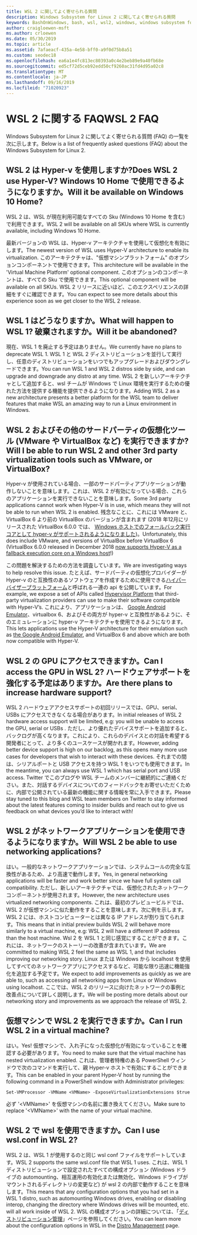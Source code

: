 ```yaml
---
title: WSL 2 に関してよく寄せられる質問
description: Windows Subsystem for Linux 2 に関してよく寄せられる質問
keywords: BashOnWindows, bash, wsl, wsl2, windows, windows subsystem for linux, windowssubsystem, ubuntu, debian, suse, windows 10, インストール
author: craigloewen-msft
ms.author: crloewen
ms.date: 05/30/2019
ms.topic: article
ms.assetid: 7afaeacf-435a-4e58-bff0-a9f0d75b8a51
ms.custom: seodec18
ms.openlocfilehash: ea6a1e4fc813ec80393a0c4e2beb89e9a40fb68e
ms.sourcegitcommit: ed5cf72d5ceb92edd50cf9260ac31fd4d95a02c8
ms.translationtype: MT
ms.contentlocale: ja-JP
ms.lasthandoff: 09/16/2019
ms.locfileid: "71020923"
---
```

# <a name="wsl-2-faq"></a><span data-ttu-id="54b08-104">WSL 2 に関する FAQ</span><span class="sxs-lookup"><span data-stu-id="54b08-104">WSL 2 FAQ</span></span>

<span data-ttu-id="54b08-105">Windows Subsystem for Linux 2 に関してよく寄せられる質問 (FAQ) の一覧を次に示します。</span><span class="sxs-lookup"><span data-stu-id="54b08-105">Below is a list of frequently asked questions (FAQ) about the Windows Subsystem for Linux 2.</span></span>

## <a name="does-wsl-2-use-hyper-v-will-it-be-available-on-windows-10-home"></a><span data-ttu-id="54b08-106">WSL 2 は Hyper-v を使用しますか?</span><span class="sxs-lookup"><span data-stu-id="54b08-106">Does WSL 2 use Hyper-V?</span></span> <span data-ttu-id="54b08-107">Windows 10 Home で使用できるようになりますか。</span><span class="sxs-lookup"><span data-stu-id="54b08-107">Will it be available on Windows 10 Home?</span></span>

<span data-ttu-id="54b08-108">WSL 2 は、WSL が現在利用可能なすべての Sku (Windows 10 Home を含む) で利用できます。</span><span class="sxs-lookup"><span data-stu-id="54b08-108">WSL 2 will be available on all SKUs where WSL is currently available, including Windows 10 Home.</span></span>

<span data-ttu-id="54b08-109">最新バージョンの WSL は、Hyper-v アーキテクチャを使用して仮想化を有効にします。</span><span class="sxs-lookup"><span data-stu-id="54b08-109">The newest version of WSL uses Hyper-V architecture to enable its virtualization.</span></span> <span data-ttu-id="54b08-110">このアーキテクチャは、"仮想マシンプラットフォーム" のオプションコンポーネントで使用できます。</span><span class="sxs-lookup"><span data-stu-id="54b08-110">This architecture will be available in the 'Virtual Machine Platform' optional component.</span></span> <span data-ttu-id="54b08-111">このオプションのコンポーネントは、すべての Sku で使用できます。</span><span class="sxs-lookup"><span data-stu-id="54b08-111">This optional component will be available on all SKUs.</span></span> <span data-ttu-id="54b08-112">WSL 2 リリースに近いほど、このエクスペリエンスの詳細をすぐに確認できます。</span><span class="sxs-lookup"><span data-stu-id="54b08-112">You can expect to see more details about this experience soon as we get closer to the WSL 2 release.</span></span>

## <a name="what-will-happen-to-wsl-1-will-it-be-abandoned"></a><span data-ttu-id="54b08-113">WSL 1 はどうなりますか。</span><span class="sxs-lookup"><span data-stu-id="54b08-113">What will happen to WSL 1?</span></span> <span data-ttu-id="54b08-114">破棄されますか。</span><span class="sxs-lookup"><span data-stu-id="54b08-114">Will it be abandoned?</span></span>

<span data-ttu-id="54b08-115">現在、WSL 1 を廃止する予定はありません。</span><span class="sxs-lookup"><span data-stu-id="54b08-115">We currently have no plans to deprecate WSL 1.</span></span> <span data-ttu-id="54b08-116">WSL 1 と WSL 2 ディストリビューションを並行して実行し、任意のディストリビューションをいつでもアップグレードおよびダウングレードできます。</span><span class="sxs-lookup"><span data-stu-id="54b08-116">You can run WSL 1 and WSL 2 distros side by side, and can upgrade and downgrade any distro at any time.</span></span> <span data-ttu-id="54b08-117">WSL 2 を新しいアーキテクチャとして追加すると、wsl チームが Windows で Linux 環境を実行するための優れた方法を提供する機能を提供できるようになります。</span><span class="sxs-lookup"><span data-stu-id="54b08-117">Adding WSL 2 as a new architecture presents a better platform for the WSL team to deliver features that make WSL an amazing way to run a Linux environment in Windows.</span></span>

## <a name="will-i-be-able-to-run-wsl-2-and-other-3rd-party-virtualization-tools-such-as-vmware-or-virtualbox"></a><span data-ttu-id="54b08-118">WSL 2 およびその他のサードパーティの仮想化ツール (VMware や VirtualBox など) を実行できますか?</span><span class="sxs-lookup"><span data-stu-id="54b08-118">Will I be able to run WSL 2 and other 3rd party virtualization tools such as VMware, or VirtualBox?</span></span>

<span data-ttu-id="54b08-119">Hyper-v が使用されている場合、一部のサードパーティアプリケーションが動作しないことを意味します。これは、WSL 2 が有効になっている場合、これらのアプリケーションを実行できないことを意味します。</span><span class="sxs-lookup"><span data-stu-id="54b08-119">Some 3rd party applications cannot work when Hyper-V is in use, which means they will not be able to run when WSL 2 is enabled.</span></span> <span data-ttu-id="54b08-120">残念なことに、これには VMware と、VirtualBox 6 より前の VirtualBox のバージョンが含まれます (2018 年12月にリリースされた VirtualBox 6.0.0 では、 [Windows ホストでのフォールバック実行コアとして hyper-v がサポートされるようになりました][1])。</span><span class="sxs-lookup"><span data-stu-id="54b08-120">Unfortunately, this does include VMware, and versions of VirtualBox before VirtualBox 6 (VirtualBox 6.0.0 released in December 2018 [now supports Hyper-V as a fallback execution core on a Windows host][1]!)</span></span>

<span data-ttu-id="54b08-121">この問題を解決するための方法を調査しています。</span><span class="sxs-lookup"><span data-stu-id="54b08-121">We are investigating ways to help resolve this issue.</span></span> <span data-ttu-id="54b08-122">たとえば、サードパーティの仮想化プロバイダーが Hyper-v のと互換性のあるソフトウェアを作成するために使用できる[ハイパーバイザープラットフォーム][2]と呼ばれる一連の api を公開しています。</span><span class="sxs-lookup"><span data-stu-id="54b08-122">For example, we expose a set of APIs called [Hypervisor Platform][2] that third-party virtualization providers can use to make their software compatible with Hyper-V’s.</span></span> <span data-ttu-id="54b08-123">これにより、アプリケーションは、 [Google Android Emulator][3]、virtualbox 6、およびその両方が hyper-v と互換性があるように、そのエミュレーションに hyper-v アーキテクチャを使用できるようになります。</span><span class="sxs-lookup"><span data-stu-id="54b08-123">This lets applications use the Hyper-V architecture for their emulation such as [the Google Android Emulator][3], and VirtualBox 6 and above which are both now compatible with Hyper-V.</span></span>

## <a name="can-i-access-the-gpu-in-wsl-2-are-there-plans-to-increase-hardware-support"></a><span data-ttu-id="54b08-124">WSL 2 の GPU にアクセスできますか。</span><span class="sxs-lookup"><span data-stu-id="54b08-124">Can I access the GPU in WSL 2?</span></span> <span data-ttu-id="54b08-125">ハードウェアサポートを強化する予定はありますか。</span><span class="sxs-lookup"><span data-stu-id="54b08-125">Are there plans to increase hardware support?</span></span>

<span data-ttu-id="54b08-126">WSL 2 ハードウェアアクセスサポートの初回リリースでは、GPU、serial、USBs にアクセスできなくなる場合があります。</span><span class="sxs-lookup"><span data-stu-id="54b08-126">In initial releases of WSL 2 hardware access support will be limited, e.g: you will be unable to access the GPU, serial or USBs .</span></span> <span data-ttu-id="54b08-127">ただし、より優れたデバイスサポートを追加すると、バックログが高くなります。これにより、これらのデバイスとの対話を希望する開発者にとって、より多くのユースケースが開かれます。</span><span class="sxs-lookup"><span data-stu-id="54b08-127">However, adding better device support is high on our backlog, as this opens many more use cases for developers that wish to interact with these devices.</span></span> <span data-ttu-id="54b08-128">それまでの間は、シリアルポートと USB アクセスを持つ WSL 1 をいつでも使用できます。</span><span class="sxs-lookup"><span data-stu-id="54b08-128">In the meantime, you can always use WSL 1 which has serial port and USB access.</span></span> <span data-ttu-id="54b08-129">Twitter でこのブログや WSL チームのメンバーに継続的にご連絡ください。また、対話するデバイスについてのフィードバックをお寄せいただくために、内部で公開されている最新の機能に関する情報を常に入手できます。</span><span class="sxs-lookup"><span data-stu-id="54b08-129">Please stay tuned to this blog and WSL team members on Twitter to stay informed about the latest features coming to insider builds and reach out to give us feedback on what devices you’d like to interact with!</span></span>

## <a name="will-wsl-2-be-able-to-use-networking-applications"></a><span data-ttu-id="54b08-130">WSL 2 がネットワークアプリケーションを使用できるようになりますか。</span><span class="sxs-lookup"><span data-stu-id="54b08-130">Will WSL 2 be able to use networking applications?</span></span>

<span data-ttu-id="54b08-131">はい。一般的なネットワークアプリケーションでは、システムコールの完全な互換性があるため、より高速で動作します。</span><span class="sxs-lookup"><span data-stu-id="54b08-131">Yes, in general networking applications will be faster and work better since we have full system call compatibility.</span></span> <span data-ttu-id="54b08-132">ただし、新しいアーキテクチャでは、仮想化されたネットワークコンポーネントが使用されます。</span><span class="sxs-lookup"><span data-stu-id="54b08-132">However, the new architecture uses virtualized networking components.</span></span> <span data-ttu-id="54b08-133">これは、最初のプレビュービルドでは、WSL 2 が仮想マシンに似た動作をすることを意味します。次に例を示します。WSL 2 には、ホストコンピューターとは異なる IP アドレスが割り当てられます。</span><span class="sxs-lookup"><span data-stu-id="54b08-133">This means that in initial preview builds WSL 2 will behave more similarly to a virtual machine, e.g: WSL 2 will have a different IP address than the host machine.</span></span> <span data-ttu-id="54b08-134">Wsl 2 を WSL 1 と同じ感覚にすることができます。これには、ネットワークのストーリーの改善が含まれています。</span><span class="sxs-lookup"><span data-stu-id="54b08-134">We are committed to making WSL 2 feel the same as WSL 1, and that includes improving our networking story.</span></span> <span data-ttu-id="54b08-135">Linux または Windows から localhost を使用してすべてのネットワークアプリにアクセスするなど、可能な限り迅速に機能強化を追加する予定です。</span><span class="sxs-lookup"><span data-stu-id="54b08-135">We expect to add improvements as quickly as we are able to, such as accessing all networking apps from Linux or Windows using localhost.</span></span> <span data-ttu-id="54b08-136">ここでは、WSL 2 のリリースに向けたネットワークの事例と改善点について詳しく説明します。</span><span class="sxs-lookup"><span data-stu-id="54b08-136">We will be posting more details about our networking story and improvements as we approach the release of WSL 2.</span></span>

## <a name="can-i-run-wsl-2-in-a-virtual-machine"></a><span data-ttu-id="54b08-137">仮想マシンで WSL 2 を実行できますか。</span><span class="sxs-lookup"><span data-stu-id="54b08-137">Can I run WSL 2 in a virtual machine?</span></span>

<span data-ttu-id="54b08-138">はい。</span><span class="sxs-lookup"><span data-stu-id="54b08-138">Yes!</span></span> <span data-ttu-id="54b08-139">仮想マシンで、入れ子になった仮想化が有効になっていることを確認する必要があります。</span><span class="sxs-lookup"><span data-stu-id="54b08-139">You need to make sure that the virtual machine has nested virtualization enabled.</span></span> <span data-ttu-id="54b08-140">これは、管理者特権のある PowerShell ウィンドウで次のコマンドを実行して、親 Hyper-v ホストで有効にすることができます。</span><span class="sxs-lookup"><span data-stu-id="54b08-140">This can be enabled in your parent Hyper-V host by running the following command in a PowerShell window with Administrator privileges:</span></span>

`Set-VMProcessor -VMName <VMName> -ExposeVirtualizationExtensions $true`

<span data-ttu-id="54b08-141">必ず '&lt;VMName&gt;' を仮想マシンの名前に置き換えてください。</span><span class="sxs-lookup"><span data-stu-id="54b08-141">Make sure to replace '&lt;VMName&gt;' with the name of your virtual machine.</span></span>

## <a name="can-i-use-wslconf-in-wsl-2"></a><span data-ttu-id="54b08-142">WSL 2 で wsl を使用できますか。</span><span class="sxs-lookup"><span data-stu-id="54b08-142">Can I use wsl.conf in WSL 2?</span></span>

<span data-ttu-id="54b08-143">WSL 2 は、WSL 1 が使用するのと同じ wsl conf ファイルをサポートしています。</span><span class="sxs-lookup"><span data-stu-id="54b08-143">WSL 2 supports the same wsl.conf file that WSL 1 uses.</span></span> <span data-ttu-id="54b08-144">これは、WSL 1 ディストリビューションで設定されたすべての構成オプション (Windows ドライブの automounting、相互運用の有効化または無効化、Windows ドライブがマウントされるディレクトリの変更など) が wsl 2 の内部で動作することを意味します。</span><span class="sxs-lookup"><span data-stu-id="54b08-144">This means that any configuration options that you had set in a WSL 1 distro, such as automounting Windows drives, enabling or disabling interop, changing the directory where Windows drives will be mounted, etc. will all work inside of WSL 2.</span></span> <span data-ttu-id="54b08-145">WSL の構成オプションの詳細については、「[ディストリビューション管理](./wsl-config.md)」ページを参照してください。</span><span class="sxs-lookup"><span data-stu-id="54b08-145">You can learn more about the configuration options in WSL in the [Distro Management](./wsl-config.md) page.</span></span> 

 [1]: https://www.virtualbox.org/wiki/Changelog-6.0
 [2]: https://docs.microsoft.com/en-us/virtualization/api/
 [3]: https://devblogs.microsoft.com/visualstudio/hyper-v-android-emulator-support/

